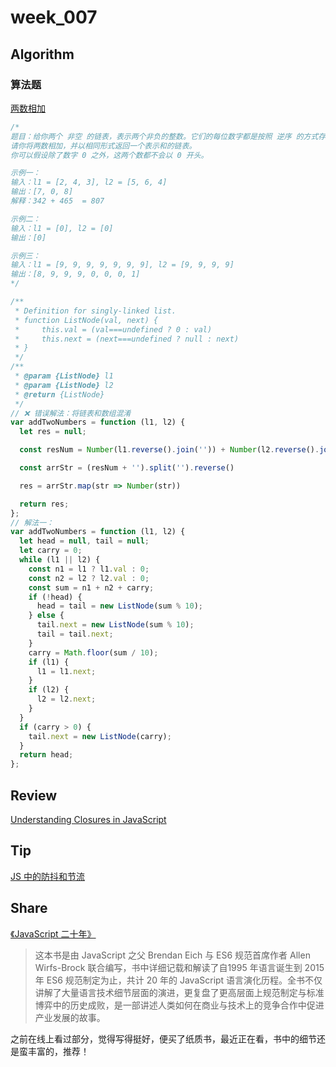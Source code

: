 # week_007

## Algorithm

### 算法题

[两数相加](https://leetcode-cn.com/problems/add-two-numbers/)

```js
/*
题目：给你两个 非空 的链表，表示两个非负的整数。它们的每位数字都是按照 逆序 的方式存储的，并且每个节点只能存储 一位 数字。
请你将两数相加，并以相同形式返回一个表示和的链表。
你可以假设除了数字 0 之外，这两个数都不会以 0 开头。

示例一：
输入：l1 = [2, 4, 3], l2 = [5, 6, 4]
输出：[7, 0, 8]
解释：342 + 465  = 807

示例二：
输入：l1 = [0], l2 = [0]
输出：[0]

示例三：
输入：l1 = [9, 9, 9, 9, 9, 9, 9], l2 = [9, 9, 9, 9]
输出：[8, 9, 9, 9, 0, 0, 0, 1]
*/

/**
 * Definition for singly-linked list.
 * function ListNode(val, next) {
 *     this.val = (val===undefined ? 0 : val)
 *     this.next = (next===undefined ? null : next)
 * }
 */
/**
 * @param {ListNode} l1
 * @param {ListNode} l2
 * @return {ListNode}
 */
// ❌ 错误解法：将链表和数组混淆
var addTwoNumbers = function (l1, l2) {
  let res = null;

  const resNum = Number(l1.reverse().join('')) + Number(l2.reverse().join(''))

  const arrStr = (resNum + '').split('').reverse()

  res = arrStr.map(str => Number(str))

  return res;
};
// 解法一：
var addTwoNumbers = function (l1, l2) {
  let head = null, tail = null;
  let carry = 0;
  while (l1 || l2) {
    const n1 = l1 ? l1.val : 0;
    const n2 = l2 ? l2.val : 0;
    const sum = n1 + n2 + carry;
    if (!head) {
      head = tail = new ListNode(sum % 10);
    } else {
      tail.next = new ListNode(sum % 10);
      tail = tail.next;
    }
    carry = Math.floor(sum / 10);
    if (l1) {
      l1 = l1.next;
    }
    if (l2) {
      l2 = l2.next;
    }
  }
  if (carry > 0) {
    tail.next = new ListNode(carry);
  }
  return head;
};
```

## Review

[Understanding Closures in JavaScript](https://cq036pgwqz.feishu.cn/docs/doccnKgjHK720JIGRrr8RssTGcM)

## Tip

[JS 中的防抖和节流](https://cq036pgwqz.feishu.cn/docs/doccnbA4ov59TrbRMDPctId37y6)

## Share

[《JavaScript 二十年》](https://github.com/doodlewind/jshistory-cn)

> 这本书是由 JavaScript 之父 Brendan Eich 与 ES6 规范首席作者 Allen Wirfs-Brock 联合编写，书中详细记载和解读了自1995 年语言诞生到 2015 年 ES6 规范制定为止，共计 20 年的 JavaScript 语言演化历程。全书不仅讲解了大量语言技术细节层面的演进，更复盘了更高层面上规范制定与标准博弈中的历史成败，是一部讲述人类如何在商业与技术上的竞争合作中促进产业发展的故事。

之前在线上看过部分，觉得写得挺好，便买了纸质书，最近正在看，书中的细节还是蛮丰富的，推荐！
